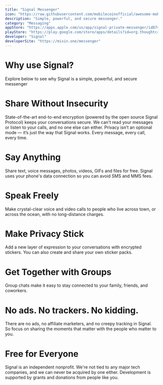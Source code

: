 ```yaml
---
title: "Signal Messenger"
icon: "https://raw.githubusercontent.com/mobilecoinofficial/awesome-mobilecoin/main/apps/Signal/signal.png"
description: "Simple, powerful, and secure messenger."
category: "Messaging"
appStore: "https://apps.apple.com/us/app/signal-private-messenger/id874139669"
playStore: "https://play.google.com/store/apps/details?id=org.thoughtcrime.securesms"
developer: "Signal"
developerSite: "https://mixin.one/messenger"
---
```

# Why use Signal?
Explore below to see why Signal is a simple, powerful, and secure messenger

# Share Without Insecurity
State-of-the-art end-to-end encryption (powered by the open source Signal Protocol) keeps your conversations secure. We can't read your messages or listen to your calls, and no one else can either. Privacy isn’t an optional mode — it’s just the way that Signal works. Every message, every call, every time.

# Say Anything
Share text, voice messages, photos, videos, GIFs and files for free. Signal uses your phone's data connection so you can avoid SMS and MMS fees.

# Speak Freely
Make crystal-clear voice and video calls to people who live across town, or across the ocean, with no long-distance charges.

# Make Privacy Stick
Add a new layer of expression to your conversations with encrypted stickers. You can also create and share your own sticker packs.

# Get Together with Groups
Group chats make it easy to stay connected to your family, friends, and coworkers.

# No ads. No trackers. No kidding.
There are no ads, no affiliate marketers, and no creepy tracking in Signal. So focus on sharing the moments that matter with the people who matter to you.

# Free for Everyone
Signal is an independent nonprofit. We're not tied to any major tech companies, and we can never be acquired by one either. Development is supported by grants and donations from people like you.

